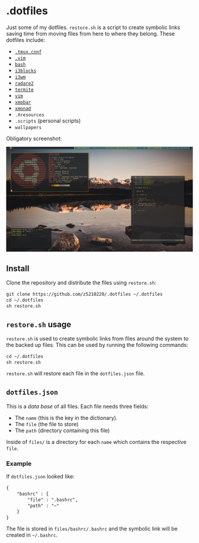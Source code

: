 # .dotfiles

Just some of my dotfiles. `restore.sh` is a script to create symbolic links
saving time from moving files from here to where they belong.
These dotfiles include:

- [`.tmux.conf`](https://github.com/tmux/tmux)
- [`.vim`](https://github.com/vim/vim)
- [`bash`](https://www.gnu.org/software/bash/)
- [`i3blocks`](https://github.com/vivien/i3blocks)
- [`i3wm`](https://github.com/Airblader/i3)
- [`radare2`](https://github.com/radareorg/radare2)
- [`termite`](https://github.com/thestinger/termite/)
- [`vim`](https://github.com/vim/vim)
- [`xmobar`](https://github.com/jaor/xmobar)
- [`xmonad`](https://github.com/xmonad/xmonad)
- `.Xresources`
- `.scripts` (personal scripts)
- `wallpapers`


Obligatory screenshot:

![screenshot](screenshots/screenshot.png)

## Install

Clone the repository and distribute the files using `restore.sh`:
```{sh}
git clone https://github.com/z5210220/.dotfiles ~/.dotfiles
cd ~/.dotfiles
sh restore.sh
```

## `restore.sh` usage

`restore.sh` is used to create symbolic links
from files around the system to the backed up files.
This can be used by running the following commands:

```{sh}
cd ~/.dotfiles
sh restore.sh
```

`restore.sh` will restore each file in the `dotfiles.json` file.

## `dotfiles.json`

This is a _data base_ of all files. Each file needs three fields:

- The `name` (this is the key in the dictionary).
- The `file` (the file to store)
- The `path` (directory containing this file)

Inside of `files/` is a directory for each `name` which contains the
respective `file`.

### Example

If `dotfiles.json` looked like:

```
{
    "bashrc" : {
        "file" : ".bashrc",
        "path" : "~"
    }
}
```

The file is stored in `files/bashrc/.bashrc` and the symbolic link will be
created in `~/.bashrc`.
